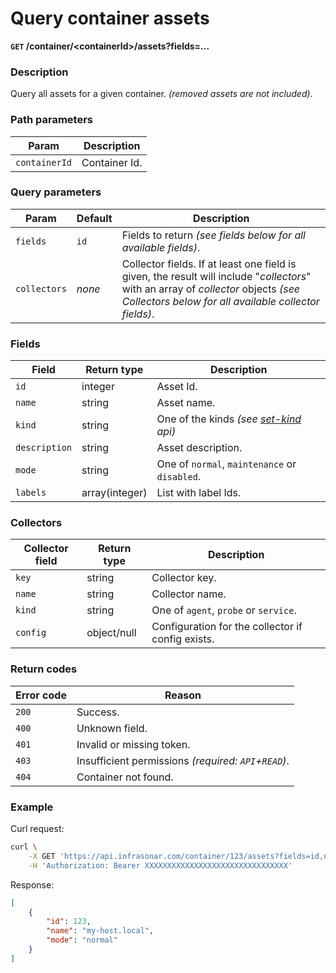 # Query container assets
**`GET` /container/<containerId\>/assets?fields=...**

### Description
Query all assets for a given container. _(removed assets are not included)_.

### Path parameters
Param               | Description
--------------------|-------------
`containerId`           | Container Id.

### Query parameters
Param               | Default           | Description
--------------------|-------------------|-------------
`fields`            | `id`              | Fields to return _(see fields below for all available fields)_.
`collectors`        | _none_            | Collector fields. If at least one field is given, the result will include "_collectors_" with an array of _collector_ objects _(see Collectors below for all available collector fields)_.

### Fields
Field               | Return type       | Description
--------------------|-------------------|-------------
`id`                | integer           | Asset Id.
`name`              | string            | Asset name.
`kind`              | string            | One of the kinds _(see [set-kind](../asset/set-kind.md) api)_
`description`       | string            | Asset description.
`mode`              | string            | One of `normal`, `maintenance` or `disabled`.
`labels`            | array(integer)    | List with label Ids.

### Collectors
Collector field     | Return type   | Description
--------------------|---------------|-------------
`key`               | string        | Collector key.
`name`              | string        | Collector name.
`kind`              | string        | One of `agent`, `probe` or `service`.
`config`            | object/null   | Configuration for the collector if config exists.

### Return codes
Error code  | Reason
------------|--------
`200`       | Success.
`400`       | Unknown field.
`401`       | Invalid or missing token.
`403`       | Insufficient permissions _(required: `API`+`READ`)_.
`404`       | Container not found.

### Example
Curl request:
```bash
curl \
    -X GET 'https://api.infrasonar.com/container/123/assets?fields=id,name,mode' \
    -H 'Authorization: Bearer XXXXXXXXXXXXXXXXXXXXXXXXXXXXXXXX'
```

Response:
```json
[
    {
        "id": 123,
        "name": "my-host.local",
        "mode": "normal"
    }
]
```
